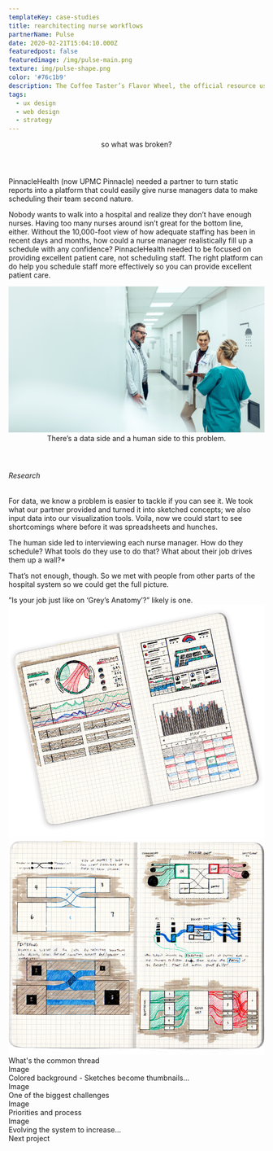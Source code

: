 ```yaml
---
templateKey: case-studies
title: rearchitecting nurse workflows
partnerName: Pulse
date: 2020-02-21T15:04:10.000Z
featuredpost: false
featuredimage: /img/pulse-main.png
texture: img/pulse-shape.png
color: '#76c1b9'
description: The Coffee Taster’s Flavor Wheel, the official resource used by coffee tasters, has been revised for the first time this year.
tags:
  - ux design
  - web design
  - strategy
---
```


<div class = "o-rhythm__container">
    <div class = "o-rhythm__col">
        <div class = "m-case-study-page-content__section -push">
            <header>so what was broken?</header>
            <p>PinnacleHealth (now UPMC Pinnacle) needed a partner to turn static reports into a platform that could easily give nurse managers data to make scheduling their team second nature.</p>
            <p>Nobody wants to walk into a hospital and realize they don’t have enough nurses. Having too many nurses around isn’t great for the bottom line, either. Without the 10,000-foot view of how adequate staffing has been in recent days and months, how could a nurse manager realistically fill up a schedule with any confidence? PinnacleHealth needed to be focused on providing excellent patient care, not scheduling staff. The right platform can do help you schedule staff more effectively so you can provide excellent patient care.</p>
        </div>
    </div>
</div>
<div class = "m-case-study-page-content__section">
    <img src = "../../../static/img/case-studies/pulse/nurse_hallway.png" />
</div>
<div class = "o-rhythm__container">
    <div class = "m-case-study-page-content__section">
        <header>There’s a data side and a human side to this problem.</header>
        <div class = "o-rhythm__row">
            <h6 class = "research__header">Research</h6>
            <div class = "research__copy">
                <p>For data, we know a problem is easier to tackle if you can see it. We took what our partner provided and turned it into sketched concepts; we also input data into our visualization tools. Voila, now we could start to see shortcomings where before it was spreadsheets and hunches. </p>
                <p>The human side led to interviewing each nurse manager. How do they schedule? What tools do they use to do that? What about their job drives them up a wall?*</p>
                <p>That’s not enough, though. So we met with people from other parts of the hospital system so we could get the full picture.</p>
                <div class = "easter-egg">”Is your job just like on ‘Grey’s Anatomy’?” likely is one.</div>
            </div>
        </div>
    </div>
</div>
<div class = "o-rhythm__container -fluid">
    <div class = "m-case-study-page-content__section">
        <div class = "o-rhythm__row">
            <div class= "sketch -one">
                <img src = "../../../static/img/case-studies/pulse/sketchbook1.png" />
            </div>
            <div class= "sketch -two">
                <img src = "../../../static/img/case-studies/pulse/sketchbook2.png" />
            </div>
        </div>
    </div>
</div>
<div class = "o-rhythm__container">
    <div>What's the common thread</div>
</div>
<div>Image</div>
<div class = "o-rhythm__container">
    <div>Colored background - Sketches become thumbnails...</div>
    <div>Image</div>
</div>
<div class = "o-rhythm__container">
    <div>One of the biggest challenges</div>
</div>
<div>Image</div>
<div class = "o-rhythm__container">
    <div>Priorities and process</div>
</div>
<div>Image</div>
<div class = "o-rhythm__container">
    <div>Evolving the system to increase...</div>
</div>
<div class = "o-rhythm__container">
    <div>Next project</div>
</div>